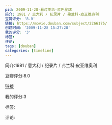 ```yaml
---
pid: 2009-11-28-看过电影-蓝色星球
简介: 1981 / 意大利 / 纪录片 / 弗兰科·皮亚维奥利
豆瓣评分: '8.0'
链接: https://movie.douban.com/subject/2266175/
创建时间: '2009-11-28 15:27:20'
我的评分: '3'
标签:
评论:
tags: [douban]
categories: [timeline]
---
```

简介:1981 / 意大利 / 纪录片 / 弗兰科·皮亚维奥利

豆瓣评分:8.0

[链接](https://movie.douban.com/subject/2266175/)

我的评分:3

标签:

评论:

